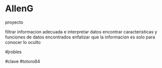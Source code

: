 # AllenG
proyecto

filtrar  informacion adecuada e interpretar  datos
encontrar caracteristicas y funciones de datos encontrados
enfatizar que la informacion es solo para conocer lo oculto

#jrobles

#clave
#totoro84
